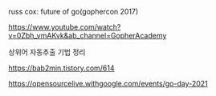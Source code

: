 russ cox: future of go(gophercon 2017)

https://www.youtube.com/watch?v=0Zbh_vmAKvk&ab_channel=GopherAcademy

상위어 자동추출 기법 정리

https://bab2min.tistory.com/614

https://opensourcelive.withgoogle.com/events/go-day-2021